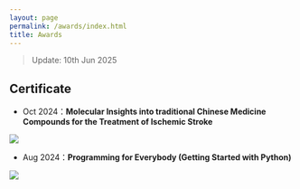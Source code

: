 ```yaml
---
layout: page
permalink: /awards/index.html
title: Awards
---
```


> Update: 10th Jun 2025

## Certificate

- Oct 2024：**Molecular Insights into traditional Chinese Medicine Compounds for the Treatment of Ischemic Stroke**

<img src="https://LIYUHAN725.github.io/images/Molecular.png" class="floatpic">

- Aug 2024：**Programming for Everybody (Getting Started with Python)**

<img src="https://LIYUHAN725.github.io/images/Python.png" class="floatpic">

<br>
